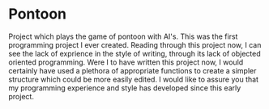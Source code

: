 # Pontoon
Project which plays the game of pontoon with AI's.
This was the first programming project I ever created.
Reading through this project now, I can see the lack of exprience in the style of writing, through its lack of objected oriented programming.
Were I to have written this project now, I would certainly have used a plethora of appropriate functions to create a simpler structure which could be more easily edited.
I would like to assure you that my programming experience and style has developed since this early project.
